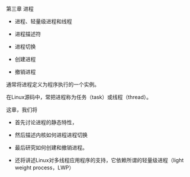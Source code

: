 第三章 进程

- 进程、轻量级进程和线程

- 进程描述符

- 进程切换

- 创建进程

- 撤销进程

通常将进程定义为程序执行的一个实例。

在Linux源码中，常把进程称为任务（task）或线程（thread）。

这章，我们将

- 首先讨论进程的静态特性，

- 然后描述内核如何进程进程切换

- 最后研究如何创建和撤销进程。
 
- 还将讲述Linux对多线程应用程序的支持，它依赖所谓的轻量级进程（light weight process，LWP）